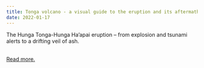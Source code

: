 ```yaml
---
title: Tonga volcano - a visual guide to the eruption and its aftermath
date: 2022-01-17
---
```

<p>The Hunga Tonga-Hunga Ha’apai eruption – from explosion and tsunami alerts to a drifting veil of ash.</p><br>
<a href='https://www.theguardian.com/world/2022/jan/17/tonga-volcano-a-visual-guide-to-the-eruption-and-its-aftermath'>Read more.</a>